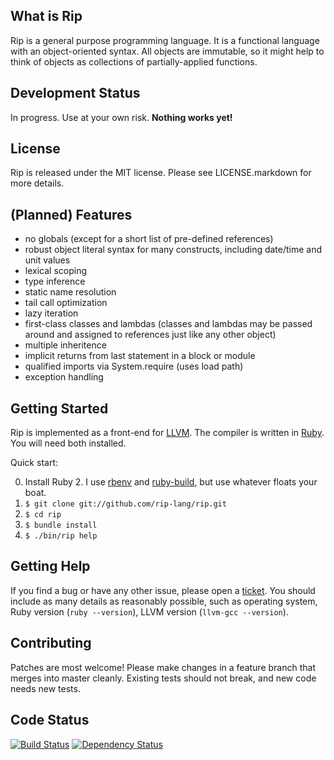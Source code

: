 ## What is Rip

Rip is a general purpose programming language. It is a functional language with an object-oriented syntax. All objects are immutable, so it might help to think of objects as collections of partially-applied functions.

## Development Status

In progress. Use at your own risk. **Nothing works yet!**

## License

Rip is released under the MIT license. Please see LICENSE.markdown for more details.

## (Planned) Features

* no globals (except for a short list of pre-defined references)
* robust object literal syntax for many constructs, including date/time and unit values
* lexical scoping
* type inference
* static name resolution
* tail call optimization
* lazy iteration
* first-class classes and lambdas (classes and lambdas may be passed around and assigned to references just like any other object)
* multiple inheritence
* implicit returns from last statement in a block or module
* qualified imports via System.require (uses load path)
* exception handling

## Getting Started

Rip is implemented as a front-end for [LLVM](http://llvm.org/). The compiler is written in [Ruby](http://www.ruby-lang.org/). You will need both installed.

Quick start:

0. Install Ruby 2. I use [rbenv](https://github.com/sstephenson/rbenv) and [ruby-build](https://github.com/sstephenson/ruby-build), but use whatever floats your boat.
0. `$ git clone git://github.com/rip-lang/rip.git`
0. `$ cd rip`
0. `$ bundle install`
0. `$ ./bin/rip help`

## Getting Help

If you find a bug or have any other issue, please open a [ticket](https://github.com/rip-lang/rip/issues). You should include as many details as reasonably possible, such as operating system, Ruby version (`ruby --version`), LLVM version (`llvm-gcc --version`).

## Contributing

Patches are most welcome! Please make changes in a feature branch that merges into master cleanly. Existing tests should not break, and new code needs new tests.

## Code Status

[![Build Status](https://travis-ci.org/rip-lang/rip.png)](https://travis-ci.org/rip-lang/rip)
[![Dependency Status](https://gemnasium.com/rip-lang/rip.png)](https://gemnasium.com/rip-lang/rip)
